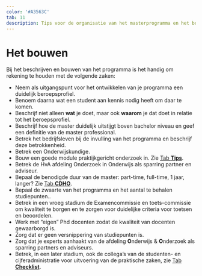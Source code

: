 ```yaml
---
color: '#A3563C'
tab: 11
description: Tips voor de organisatie van het masterprogramma en het bouwen daarvan.
---
```


# Het bouwen

Bij het beschrijven en bouwen van het programma is het handig om rekening te houden met de volgende zaken:

* Neem als uitgangspunt voor het ontwikkelen van je programma een duidelijk beroepsprofiel.
* Benoem daarna wat een student aan kennis nodig heeft om daar te komen.
* Beschrijf niet alleen **wat** je doet, maar ook **waarom** je dat doet in relatie tot het beroepsprofiel.
* Beschrijf hoe de master duidelijk uitstijgt boven bachelor niveau en geef een definitie van de master professional.
* Betrek het bedrijfsleven bij de invulling van het programma en beschrijf deze betrokkenheid.
* Betrek een Onderwijskundige.
* Bouw een goede module praktijkgericht onderzoek in. Zie [Tab **Tips**](/tips.html).
* Betrek de HvA afdeling Onderzoek in Onderwijs als sparring partner en adviseur.
* Bepaal de benodigde duur van de master: part-time, full-time, 1 jaar, langer? Zie [Tab **CDHO**](/cdho.html).
* Bepaal de zwaarte van het programma en het aantal te behalen studiepunten..
* Betrek in een vroeg stadium de Examencommissie en toets-commissie om kwaliteit te borgen en te zorgen voor duidelijke criteria voor toetsen en beoordelen.
* Werk met “eigen” Phd docenten zodat de kwaliteit van docenten gewaarborgd is.
* Zorg dat er geen versnippering van studiepunten is.
* Zorg dat je experts aanhaakt van de afdeling **O**nderwijs & **O**nderzoek als sparring partners en adviseurs.
* Betrek, in een later stadium, ook de collega’s van de studenten- en cijferadministratie voor uitvoering van de praktische zaken, zie [Tab **Checklist**](/checklist.html).
